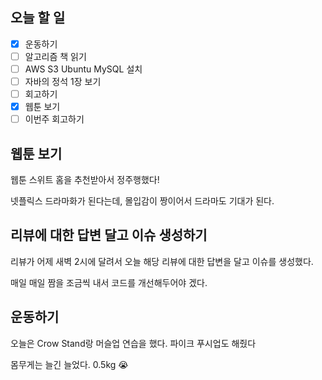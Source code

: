 ## 오늘 할 일

- [x] 운동하기
- [ ] 알고리즘 책 읽기
- [ ] AWS S3 Ubuntu MySQL 설치
- [ ] 자바의 정석 1장 보기
- [ ] 회고하기
- [x] 웹툰 보기
- [ ] 이번주 회고하기

## 웹툰 보기

웹툰 스위트 홈을 추천받아서 정주행했다!

넷플릭스 드라마화가 된다는데, 몰입감이 짱이어서 드라마도 기대가 된다.

## 리뷰에 대한 답변 달고 이슈 생성하기

리뷰가 어제 새벽 2시에 달려서 오늘 해당 리뷰에 대한 답변을 달고 이슈를 생성했다.

매일 매일 짬을 조금씩 내서 코드를 개선해두어야 겠다.

## 운동하기

오늘은 Crow Stand랑 머슬업 연습을 했다. 파이크 푸시업도 해줬다

몸무게는 늘긴 늘었다. 0.5kg 😭

